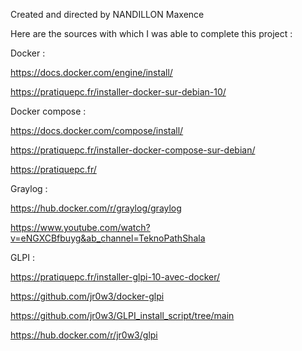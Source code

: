 Created and directed by NANDILLON Maxence

Here are the sources with which I was able to complete this project :

Docker : 

https://docs.docker.com/engine/install/

https://pratiquepc.fr/installer-docker-sur-debian-10/

Docker compose : 

https://docs.docker.com/compose/install/

https://pratiquepc.fr/installer-docker-compose-sur-debian/

https://pratiquepc.fr/


Graylog :

https://hub.docker.com/r/graylog/graylog

https://www.youtube.com/watch?v=eNGXCBfbuyg&ab_channel=TeknoPathShala


GLPI :

https://pratiquepc.fr/installer-glpi-10-avec-docker/

https://github.com/jr0w3/docker-glpi

https://github.com/jr0w3/GLPI_install_script/tree/main

https://hub.docker.com/r/jr0w3/glpi

